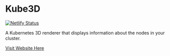 <h1>
  Kube3D
</h1>

[![Netlify Status](https://api.netlify.com/api/v1/badges/a455bc90-e95c-4ca1-a969-fdeadd2559e8/deploy-status)](https://app.netlify.com/sites/kube3d/deploys)

<p>A Kubernetes 3D renderer that displays information about the nodes in your cluster.</p>

[Visit Website Here](https://kube3d.netlify.com/)
